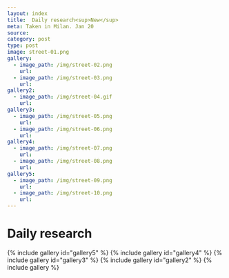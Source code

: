 ```yaml
---
layout: index
title:  Daily research<sup>New</sup>
meta: Taken in Milan. Jan 20
source: 
category: post
type: post
image: street-01.png
gallery:
  - image_path: /img/street-02.png
    url:
  - image_path: /img/street-03.png
    url: 
gallery2:
  - image_path: /img/street-04.gif
    url:
gallery3:
  - image_path: /img/street-05.png
    url:
  - image_path: /img/street-06.png
    url: 
gallery4:
  - image_path: /img/street-07.png
    url:
  - image_path: /img/street-08.png
    url: 
gallery5:
  - image_path: /img/street-09.png
    url:
  - image_path: /img/street-10.png
    url: 
---
```


# Daily research
{% include gallery id="gallery5" %}
{% include gallery id="gallery4" %}
{% include gallery id="gallery3" %}
{% include gallery id="gallery2" %}
{% include gallery %}





